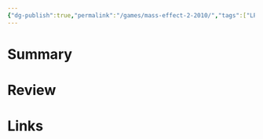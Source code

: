 ```yaml
---
{"dg-publish":true,"permalink":"/games/mass-effect-2-2010/","tags":["LP"],"created":"2023-12-08","updated":"2024-02-26"}
---
```



# Summary

# Review

# Links
